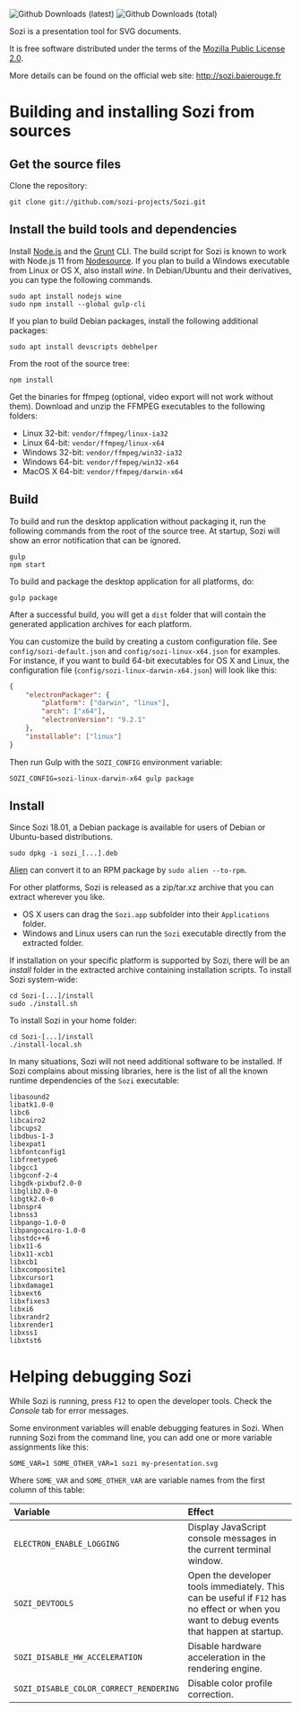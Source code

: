 
![Github Downloads (latest)](https://img.shields.io/github/downloads/sozi-projects/Sozi/latest/total.svg?style=flat-square)
![Github Downloads (total)](https://img.shields.io/github/downloads/sozi-projects/Sozi/total.svg?style=flat-square)

Sozi is a presentation tool for SVG documents.

It is free software distributed under the terms of the
[Mozilla Public License 2.0](https://www.mozilla.org/MPL/2.0/).

More details can be found on the official web site: <http://sozi.baierouge.fr>

Building and installing Sozi from sources
=========================================

Get the source files
--------------------

Clone the repository:

    git clone git://github.com/sozi-projects/Sozi.git


Install the build tools and dependencies
----------------------------------------

Install [Node.js](http://nodejs.org/) and the [Grunt](http://gruntjs.com/) CLI.
The build script for Sozi is known to work with Node.js 11 from [Nodesource](https://github.com/nodesource/distributions).
If you plan to build a Windows executable from Linux or OS X, also install *wine*.
In Debian/Ubuntu and their derivatives, you can type the following commands.

    sudo apt install nodejs wine
    sudo npm install --global gulp-cli

If you plan to build Debian packages, install the following additional packages:

    sudo apt install devscripts debhelper

From the root of the source tree:

    npm install

Get the binaries for ffmpeg (optional, video export will not work without them).
Download and unzip the FFMPEG executables to the following folders:

* Linux 32-bit: `vendor/ffmpeg/linux-ia32`
* Linux 64-bit: `vendor/ffmpeg/linux-x64`
* Windows 32-bit: `vendor/ffmpeg/win32-ia32`
* Windows 64-bit: `vendor/ffmpeg/win32-x64`
* MacOS X 64-bit: `vendor/ffmpeg/darwin-x64`

Build
-----

To build and run the desktop application without packaging it,
run the following commands from the root of the source tree.
At startup, Sozi will show an error notification that can be ignored.

```
gulp
npm start
```

To build and package the desktop application for all platforms, do:

```
gulp package
```

After a successful build, you will get a `dist` folder that will contain the
generated application archives for each platform.

You can customize the build by creating a custom configuration file.
See `config/sozi-default.json` and `config/sozi-linux-x64.json` for examples.
For instance, if you want to build 64-bit executables for OS X and Linux,
the configuration file (`config/sozi-linux-darwin-x64.json`) will look like this:

```json
{
    "electronPackager": {
        "platform": ["darwin", "linux"],
        "arch": ["x64"],
        "electronVersion": "9.2.1"
    },
    "installable": ["linux"]
}
```

Then run Gulp with the `SOZI_CONFIG` environment variable:

```
SOZI_CONFIG=sozi-linux-darwin-x64 gulp package
```

Install
-------

Since Sozi 18.01, a Debian package is available for users of Debian or Ubuntu-based distributions.

```
sudo dpkg -i sozi_[...].deb
```

[Alien](https://joeyh.name/code/alien/) can convert it to an RPM package by `sudo alien --to-rpm`.

For other platforms, Sozi is released as a zip/tar.xz archive that you can extract wherever you like.

* OS X users can drag the `Sozi.app` subfolder into their `Applications` folder.
* Windows and Linux users can run the `Sozi` executable directly from the extracted folder.

If installation on your specific platform is supported by Sozi, there will be an *install* folder in the extracted archive containing installation scripts.
To install Sozi system-wide:

```
cd Sozi-[...]/install
sudo ./install.sh
```

To install Sozi in your home folder:

```
cd Sozi-[...]/install
./install-local.sh
```

In many situations, Sozi will not need additional software to be installed.
If Sozi complains about missing libraries, here is the list of all the known
runtime dependencies of the `Sozi` executable:

```
libasound2
libatk1.0-0
libc6
libcairo2
libcups2
libdbus-1-3
libexpat1
libfontconfig1
libfreetype6
libgcc1
libgconf-2-4
libgdk-pixbuf2.0-0
libglib2.0-0
libgtk2.0-0
libnspr4
libnss3
libpango-1.0-0
libpangocairo-1.0-0
libstdc++6
libx11-6
libx11-xcb1
libxcb1
libxcomposite1
libxcursor1
libxdamage1
libxext6
libxfixes3
libxi6
libxrandr2
libxrender1
libxss1
libxtst6
```

Helping debugging Sozi
======================

While Sozi is running, press `F12` to open the developer tools.
Check the *Console* tab for error messages.

Some environment variables will enable debugging features in Sozi.
When running Sozi from the command line, you can add one
or more variable assignments like this:

```
SOME_VAR=1 SOME_OTHER_VAR=1 sozi my-presentation.svg
```

Where `SOME_VAR` and `SOME_OTHER_VAR` are variable names from the
first column of this table:

| Variable                               | Effect                                                                                                                                   |
|:---------------------------------------|:-----------------------------------------------------------------------------------------------------------------------------------------|
| `ELECTRON_ENABLE_LOGGING`              | Display JavaScript console messages in the current terminal window.                                                                      |
| `SOZI_DEVTOOLS`                        | Open the developer tools immediately. This can be useful if `F12` has no effect or when you want to debug events that happen at startup. |
| `SOZI_DISABLE_HW_ACCELERATION`         | Disable hardware acceleration in the rendering engine.                                                                                   |
| `SOZI_DISABLE_COLOR_CORRECT_RENDERING` | Disable color profile correction.                                                                                                        |
